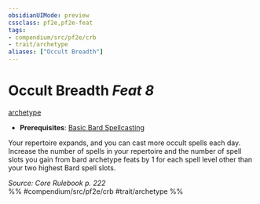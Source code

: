 ```yaml
---
obsidianUIMode: preview
cssclass: pf2e,pf2e-feat
tags:
- compendium/src/pf2e/crb
- trait/archetype
aliases: ["Occult Breadth"]
---
```

# Occult Breadth  *Feat 8*  
[archetype](../../Rules/traits/archetype.md)  

- **Prerequisites**: [Basic Bard Spellcasting](basic-bard-spellcasting.md)

Your repertoire expands, and you can cast more occult spells each day. Increase the number of spells in your repertoire and the number of spell slots you gain from bard archetype feats by 1 for each spell level other than your two highest Bard spell slots.

*Source: Core Rulebook p. 222*  
%% #compendium/src/pf2e/crb #trait/archetype %%